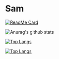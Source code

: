 # Sam
[![ReadMe Card](https://github-readme-stats.vercel.app/api/pin/?username=TheMOKETBOY&repo=github-readme-stats)](https://github.com/anuraghazra/github-readme-stats)

![Anurag's github stats](https://github-readme-stats.vercel.app/api?username=TheMOKETBOY&show_icons=true&theme=dracula)


[![Top Langs](https://github-readme-stats.vercel.app/api/top-langs/?username=TheMOKETBOY)](https://github.com/anuraghazra/github-readme-stats)


[![Top Langs](https://github-readme-stats.vercel.app/api/top-langs/?username=TheMOKETBOY&hide=javascript,html)](https://github.com/anuraghazra/github-readme-stats)


